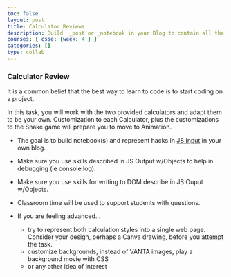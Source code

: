 ```yaml
---
toc: false
layout: post
title: Calculator Reviews
description: Build  _post or _notebook in your Blog to contain all the hacks from JS Input lecture.
courses: { csse: {week: 4 } }
categories: []
type: collab
---
```


### Calculator Review
It is a common belief that the best way to learn to code is to start coding on a project.  

In this task, you will work with the two provided calculators and adapt them to be your own.  Customization to each Calculator, plus the customizations to the Snake game will prepare you to move to Animation.

- The goal is to build notebook(s) and represent hacks in [JS Input](https://nighthawkcoders.github.io/teacher//c3.0/c3.1/c4.1/2023/09/06/javascript-input_IPYNB_2_.html#hacks) in your own blog. 

- Make sure you use skills described in JS Output w/Objects to help in debugging (ie console.log).

- Make sure you use skills for writing to DOM describe in JS Ouput w/Objects.

- Classroom time will be used to support students with questions.

- If you are feeling advanced...
    - try to represent both calculation styles into a single web page.  Consider your design, perhaps a Canva drawing, before you attempt the task.  
    - customize backgrounds, instead of VANTA images, play a background movie with CSS
    - or any other idea of interest
